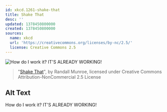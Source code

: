 ```yaml
---
id: xkcd.1261-shake-that
title: Shake That
desc: ''
updated: 1378450800000
created: 1378450800000
sources:
  name: xkcd
  url: 'https://creativecommons.org/licenses/by-nc/2.5/'
  license: Creative Commons 2.5
---
```

![How do I work it? IT'S ALREADY WORKING!](https://imgs.xkcd.com/comics/shake_that.png)
> "[Shake That](https://xkcd.com/1261/)", by Randall Munroe, licensed under Creative Commons Attribution-NonCommercial 2.5 License

## Alt Text
How do I work it? IT'S ALREADY WORKING!
